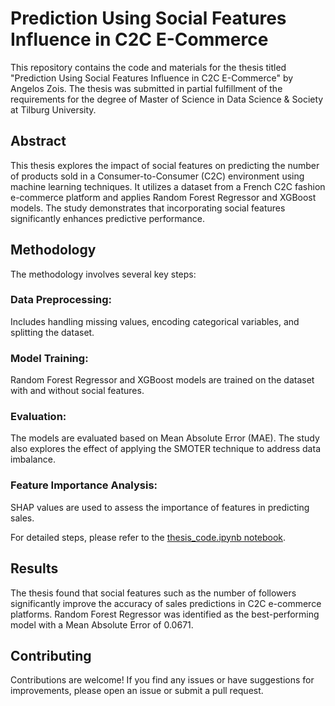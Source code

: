 # Prediction Using Social Features Influence in C2C E-Commerce
This repository contains the code and materials for the thesis titled "Prediction Using Social Features Influence in C2C E-Commerce" by Angelos Zois. The thesis was submitted in partial fulfillment of the requirements for the degree of Master of Science in Data Science & Society at Tilburg University.

## Abstract
This thesis explores the impact of social features on predicting the number of products sold in a Consumer-to-Consumer (C2C) environment using machine learning techniques. It utilizes a dataset from a French C2C fashion e-commerce platform and applies Random Forest Regressor and XGBoost models. The study demonstrates that incorporating social features significantly enhances predictive performance.

## Methodology
The methodology involves several key steps:

### Data Preprocessing: 
Includes handling missing values, encoding categorical variables, and splitting the dataset.
### Model Training: 
Random Forest Regressor and XGBoost models are trained on the dataset with and without social features.
### Evaluation: 
The models are evaluated based on Mean Absolute Error (MAE). The study also explores the effect of applying the SMOTER technique to address data imbalance.
### Feature Importance Analysis: 
SHAP values are used to assess the importance of features in predicting sales.

For detailed steps, please refer to the [thesis_code.ipynb notebook](https://github.com/angelzois/Thesis-code/blob/main/thesis_code.ipynb).

## Results
The thesis found that social features such as the number of followers significantly improve the accuracy of sales predictions in C2C e-commerce platforms. Random Forest Regressor was identified as the best-performing model with a Mean Absolute Error of 0.0671.

## Contributing
Contributions are welcome! If you find any issues or have suggestions for improvements, please open an issue or submit a pull request.


